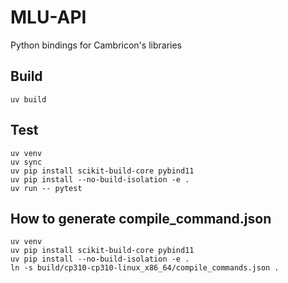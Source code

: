 # MLU-API

Python bindings for Cambricon's libraries

## Build

```
uv build
```

## Test

```
uv venv
uv sync
uv pip install scikit-build-core pybind11
uv pip install --no-build-isolation -e .
uv run -- pytest
```

## How to generate compile_command.json

```
uv venv
uv pip install scikit-build-core pybind11
uv pip install --no-build-isolation -e .
ln -s build/cp310-cp310-linux_x86_64/compile_commands.json .
```